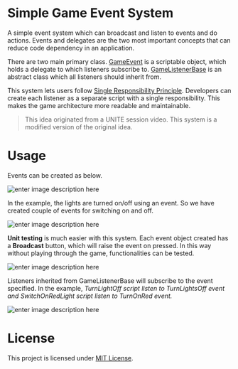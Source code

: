 # Simple Game Event System

A simple event system which can broadcast and listen to events and do actions. Events and delegates are the two  most important concepts that can reduce code dependency in an application. 

There are two main primary class. [GameEvent](https://github.com/Wariar/SimpleGameEventSystem/blob/master/GameEvent/GameEvent.cs) is a scriptable object, which holds a delegate to which listeners subscribe to.  [GameListenerBase](https://github.com/Wariar/SimpleGameEventSystem/blob/master/GameEvent/GameListenerBase.cs) is an abstract class which all listeners should inherit from. 

This system lets users follow [Single Responsibility Principle](https://en.wikipedia.org/wiki/Single_responsibility_principle).
Developers can create each listener as a separate script with a single responsibility. This makes the game architecture more readable and maintainable.

>This idea originated from a UNITE session video. This system is a modified version of the original idea. 
# Usage

Events can be created as below. 

![enter image description here](https://lh3.googleusercontent.com/VZ_LFyM8H36_3pFVcm8qyFqpAuDNhq4ZC1GXw0te5dBzyJERGq_YW0KYlLux4BkSHoA6jHLl7si7CQ)

In the example, the lights are turned on/off using an event. So we have created couple of events for switching on and off. 

![enter image description here](https://lh3.googleusercontent.com/QVXRwghjy5vNr4ZOs8xPjWqJuOSWYBPhPidxXruVJHEyfEEdNvqlxVcnFTdGTWi1XV3X-gi72jBBWA)

**Unit testing** is much easier with this system. Each event object created has a **Broadcast** button, which will raise the event on pressed. In this way without playing through the game, functionalities can be tested. 

![enter image description here](https://lh3.googleusercontent.com/wdVOTEuNfuI4cWUWLeh0goyN-UGwC5ZfW9114rrfnVkV2D1wMvICMJDG3zfHzhJIEPdPwX6pfHT15w)

Listeners inherited from GameListenerBase will subscribe to the event specified. In the example, _TurnLightOff script listen to TurnLightsOff event and SwitchOnRedLight script listen to TurnOnRed event._ 

![enter image description here](https://lh3.googleusercontent.com/Ew15Xqds_ibzj7yFZ1b3x205_lGgBbJSEikgYyepab7x-i8SLJJHx3mYDphtR-X2kZ6pHIcXxtDtbw)

# License
This project is licensed under [MIT License](https://mit-license.org).
